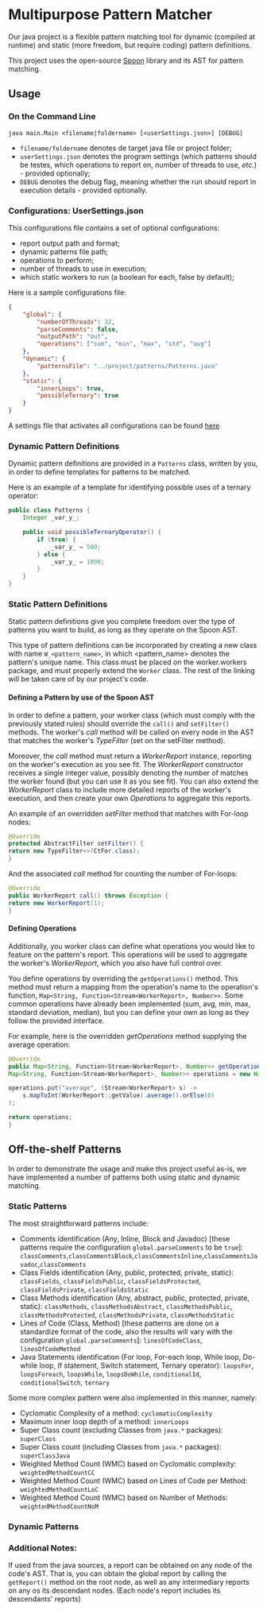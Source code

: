 # Multipurpose Pattern Matcher

Our java project is a flexible pattern matching tool for dynamic (compiled at runtime) and static (more freedom, but require coding) pattern definitions.

This project uses the open-source [Spoon](https://github.com/INRIA/spoon) library and its AST for pattern matching.

## Usage

### On the Command Line
```
java main.Main <filename|foldername> [<userSettings.json>] [DEBUG]
```

* ```filename/foldername``` denotes de target java file or project folder;
* ```userSettings.json``` denotes the program settings (which patterns should be testes, which operations to report on, number of threads to use, _etc._) - provided optionally;
* ```DEBUG``` denotes the debug flag, meaning whether the run should report in execution details - provided optionally.


### Configurations: UserSettings.json
This configurations file contains a set of optional configurations:
* report output path and format;
* dynamic patterns file path;
* operations to perform;
* number of threads to use in execution;
* which static workers to run (a boolean for each, false by default);

Here is a sample configurations file:
```json
{
	"global": {
		"numberOfThreads": 32,
		"parseComments": false,
		"outputPath": "out",
		"operations": ["sum", "min", "max", "std", "avg"]
	},
	"dynamic": {
		"patternsFile": "../project/patterns/Patterns.java"
	},
	"static": {
		"innerLoops": true,
		"possibleTernary": true
	}
}
```

A settings file that activates all configurations can be found [here](https://github.com/msramalho/feup-comp/blob/master/project/UserSettings.json)

### Dynamic Pattern Definitions

Dynamic pattern definitions are provided in a ```Patterns``` class, written by you, in order to define templates for patterns to be matched.

Here is an example of a template for identifying possible uses of a ternary operator:
```java
public class Patterns {
    Integer _var_y_;

    public void possibleTernaryOperator() {
        if (true) {
            _var_y_ = 500;
        } else {
            _var_y_ = 1000;
        }
    }
}

```


### Static Pattern Definitions

Static pattern definitions give you complete freedom over the type of patterns you want to build, as long as they operate on the Spoon AST.

This type of pattern definitions can be incorporated by creating a new class with name ```W_<pattern_name>```, in which <pattern_name> denotes the pattern's unique name.
This class must be placed on the worker.workers package, and must properly extend the ```Worker``` class. The rest of the linking will be taken care of by our project's code.

#### Defining a Pattern by use of the Spoon AST
In order to define a pattern, your worker class (which must comply with the previously stated rules) should override the ```call()``` and ```setFilter()``` methods. The worker's _call_ method will be called on every node in the AST that matches the worker's _TypeFilter_ (set on the setFilter method).

Moreover, the _call_ method must return a _WorkerReport_ instance, reporting on the worker's execution as you see fit. The _WorkerReport_ constructor receives a single integer value, possibly denoting the number of matches the worker found (but you can use it as you see fit). You can also extend the _WorkerReport_ class to include more detailed reports of the worker's execution, and then create your own _Operations_ to aggregate this reports.

An example of an overridden _setFilter_ method that matches with For-loop nodes:
```java
@Override
protected AbstractFilter setFilter() {
return new TypeFilter<>(CtFor.class);
}
```

And the associated _call_ method for counting the number of For-loops:
```java
@Override
public WorkerReport call() throws Exception {
return new WorkerReport(1);
}
```

#### Defining Operations
Additionally, you worker class can define what operations you would like to feature on the pattern's report. This operations will be used to aggregate the worker's _WorkerReport_, which you also have full control over.

You define operations by overriding the ```getOperations()``` method. This method must return a mapping from the operation's name to the operation's function, ```Map<String, Function<Stream<WorkerReport>, Number>>```.
Some common operations have already been implemented (sum, avg, min, max, standard deviation, median), but you can define your own as long as they follow the provided interface.

For example, here is the overridden _getOperations_ method supplying the average operation:
```java
@Override
public Map<String, Function<Stream<WorkerReport>, Number>> getOperations() {
Map<String, Function<Stream<WorkerReport>, Number>> operations = new HashMap<>();

operations.put("average", (Stream<WorkerReport> s) -> 
	s.mapToInt(WorkerReport::getValue).average().orElse(0)
);

return operations;
}
```

## Off-the-shelf Patterns
In order to demonstrate the usage and make this project useful as-is, we have implemented a number of patterns both using static and dynamic matching. 

### Static Patterns
The most straightforward patterns include:
 * Comments identification (Any, Inline, Block and Javadoc) [these patterns require the configuration `global.parseComments` to be `true`]: `classComments`,`classCommentsBlock`,`classCommentsInline`,`classCommentsJavadoc`,`classComments`
 * Class Fields identification (Any, public, protected, private, static): `classFields`, `classFieldsPublic`, `classFieldsProtected`, `classFieldsPrivate`, `classFieldsStatic`
 * Class Methods identification (Any, abstract, public, protected, private, static): `classMethods`, `classMethodsAbstract`, `classMethodsPublic`, `classMethodsProtected`, `classMethodsPrivate`, `classMethodsStatic` 
 * Lines of Code (Class, Method) [these patterns are done on a standardize format of the code, also the results will vary with the configuration `global.parseComments`]: `linesOfCodeClass`, `linesOfCodeMethod`
 * Java Statements identification (For loop, For-each loop, While loop, Do-while loop, If statement, Switch statement, Ternary operator): `loopsFor`, `loopsForeach`, `loopsWhile`, `loopsDoWhile`, `conditionalId`, `conditionalSwitch`, `ternary`
 
Some more complex pattern were also implemented in this manner, namely:
 * Cyclomatic Complexity of a method: `cyclomaticComplexity`
 * Maximum inner loop depth of a method: `innerLoops`
 * Super Class count (excluding Classes from `java.*` packages): `superClass`
 * Super Class count (including Classes from `java.*` packages): `superClassJava`
 * Weighted Method Count (WMC) based on Cyclomatic complexity: `weightedMethodCountCC`
 * Weighted Method Count (WMC) based on Lines of Code per Method: `weightedMethodCountLoC`
 * Weighted Method Count (WMC) based on Number of Methods: `weightedMethodCountNoM`


### Dynamic Patterns


### Additional Notes:
If used from the java sources, a report can be obtained on any node of the code's AST. That is, you can obtain the global report by calling the ```getReport()``` method on the root node, as well as any intermediary reports on any os its descendant nodes.
(Each node's report includes its descendants' reports)
